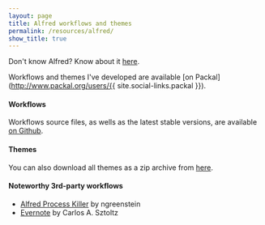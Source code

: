 ```yaml
---
layout: page
title: Alfred workflows and themes
permalink: /resources/alfred/
show_title: true
---
```


Don't know Alfred? Know about it [here](https://www.alfredapp.com/).

Workflows and themes I've developed are available [on Packal](http://www.packal.org/users/{{ site.social-links.packal }}).

#### Workflows

Workflows source files, as wells as the latest stable versions, are available [on Github](https://github.com/pirafrank/alfred_workflows).

#### Themes

You can also download all themes as a zip archive from [here]({{site.baseurl}}/static/alfred-themes.zip).

#### Noteworthy 3rd-party workflows

- [Alfred Process Killer](https://github.com/ngreenstein/alfred-process-killer) by ngreenstein
- [Evernote](http://www.alfredforum.com/topic/840-evernote-791-search-create-append-text-preview-reminders-and-more-all-within-alfred) by Carlos A. Sztoltz
